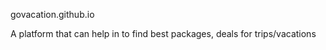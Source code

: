  govacation.github.io

A platform that can help in to find best packages, deals for trips/vacations
